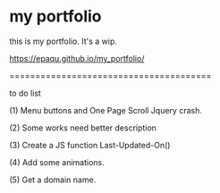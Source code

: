 # my portfolio
this is my portfolio. It's a wip.

https://epaqu.github.io/my_portfolio/

=======================================

 to do list

(1) Menu buttons and One Page Scroll Jquery crash.

(2) Some works need better description

(3) Create a JS function Last-Updated-On()

(4) Add some animations.

(5) Get a domain name.
